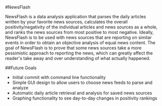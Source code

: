 #NewsFlash

NewsFlash is a data analysis application that parses the daily articles written by your favorite news sources, calculates the overall positivity/negativity of the individual articles and news sources as a whole, and ranks the news sources from most positive to most negative.  Ideally, NewsFlash is to be used with news sources that are reporting on similar events in order to obtain an objective analysis of equal news content.  The goal of NewsFlash is to prove that some news sources take a more pessimistic approach to reporting the news, which can greatly affect the reader's take away and over understanding of what actually happened.

##Future Goals
* Initial commit with command line functionality
* Simple GUI design to allow users to choose news feeds to parse and analyze
* Automatic daily article retrieval and analysis for saved news sources
* Graphing functionality to see day-to-day changes in positivity rankings
